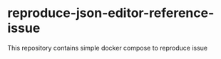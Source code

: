 # reproduce-json-editor-reference-issue
This repository contains simple docker compose to reproduce issue
